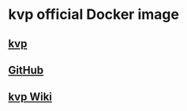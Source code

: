 # kvp official Docker image

## [kvp](https://kvp.network/)

## [GitHub](https://github.com/paritytech/kvp)

## [kvp Wiki](https://wiki.kvp.network/)
